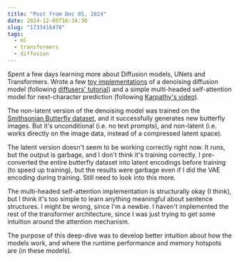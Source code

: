 ```yaml
---
title: "Post from Dec 05, 2024"
date: 2024-12-05T16:34:30
slug: "1733416470"
tags:
  - ml
  - transformers
  - diffusion
---
```


Spent a few days learning more about Diffusion models, UNets and Transformers. Wrote a few [toy implementations](https://github.com/cmdr2/study/tree/main/ml) of a denoising diffusion model (following [diffusers' tutorial](https://huggingface.co/docs/diffusers/en/tutorials/basic_training)) and a simple multi-headed self-attention model for next-character prediction (following [Karpathy's video](https://www.youtube.com/watch?v=kCc8FmEb1nY)).

The non-latent version of the denoising model was trained on the [Smithsonian Butterfly dataset](https://huggingface.co/datasets/huggan/smithsonian_butterflies_subset), and it successfully generates new butterfly images. But it's unconditional (i.e. no text prompts), and non-latent (i.e. works directly on the image data, instead of a compressed latent space).

The latent version doesn't seem to be working correctly right now. It runs, but the output is garbage, and I don't think it's training correctly. I pre-converted the entire butterfly dataset into latent encodings before training (to speed up training), but the results were garbage even if I did the VAE encoding during training. Still need to look into this more.

The multi-headed self-attention implementation is structurally okay (I think), but I think it's too simple to learn anything meaningful about sentence structures. I might be wrong, since I'm a newbie. I haven't implemented the rest of the transformer architecture, since I was just trying to get some intuition around the attention mechanism.

The purpose of this deep-dive was to develop better intuition about how the models work, and where the runtime performance and memory hotspots are (in these models).